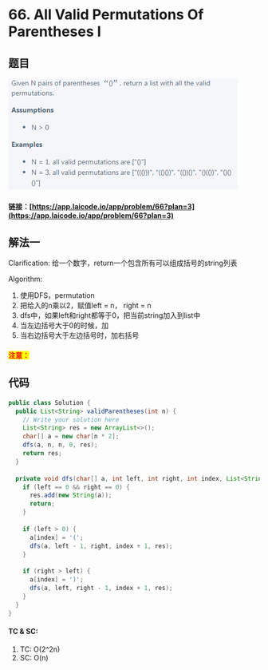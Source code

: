 # 66. All Valid Permutations Of Parentheses I

## 题目

![](<../../.gitbook/assets/image (61) (1).png>)

#### 链接：[https://app.laicode.io/app/problem/66?plan=3](https://app.laicode.io/app/problem/66?plan=3)

## 解法一

Clarification: 给一个数字，return一个包含所有可以组成括号的string列表

Algorithm:&#x20;

1. 使用DFS，permutation
2. 把给入的n乘以2，赋值left = n， right = n
3. dfs中，如果left和right都等于0，把当前string加入到list中
4. 当左边括号大于0的时候，加
5. 当右边括号大于左边括号时，加右括号

#### <mark style="color:red;">注意：</mark>

## 代码

```java
public class Solution {
  public List<String> validParentheses(int n) {
    // Write your solution here
    List<String> res = new ArrayList<>();
    char[] a = new char[n * 2];
    dfs(a, n, n, 0, res);
    return res;
  }

  private void dfs(char[] a, int left, int right, int index, List<String> res) {
    if (left == 0 && right == 0) {
      res.add(new String(a));
      return;
    }

    if (left > 0) {
      a[index] = '(';
      dfs(a, left - 1, right, index + 1, res);
    }

    if (right > left) {
      a[index] = ')';
      dfs(a, left, right - 1, index + 1, res);
    }
  }
}
```

#### TC & SC:&#x20;

1. TC: O(2^2n)
2. SC: O(n)
